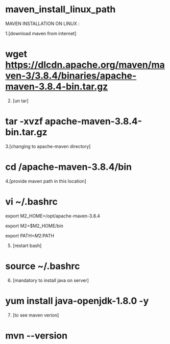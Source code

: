 # maven_install_linux_path

MAVEN INSTALLATION ON LINUX : 

1.[download maven from internet]
   # wget https://dlcdn.apache.org/maven/maven-3/3.8.4/binaries/apache-maven-3.8.4-bin.tar.gz

2. [un tar]
 # tar -xvzf apache-maven-3.8.4-bin.tar.gz

3.[changing to apache-maven directory]
 # cd /apache-maven-3.8.4/bin

4.[provide maven path in this location]
 # vi ~/.bashrc

   export M2_HOME=/opt/apache-maven-3.8.4

   export M2=$M2_HOME/bin

   export PATH=$M2:$PATH

5. [restart bash]   
 # source ~/.bashrc

6. [mandatory to install java on server]
 # yum install java-openjdk-1.8.0 -y 

7. [to see maven verion]
 # mvn --version
